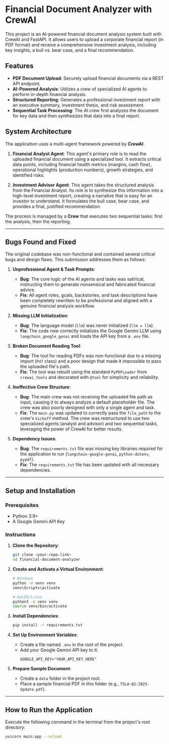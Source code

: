 # Financial Document Analyzer with CrewAI

This project is an AI-powered financial document analysis system built with CrewAI and FastAPI. It allows users to upload a corporate financial report (in PDF format) and receive a comprehensive investment analysis, including key insights, a bull vs. bear case, and a final recommendation.

## Features

-   **PDF Document Upload**: Securely upload financial documents via a REST API endpoint.
-   **AI-Powered Analysis**: Utilizes a crew of specialized AI agents to perform in-depth financial analysis.
-   **Structured Reporting**: Generates a professional investment report with an executive summary, investment thesis, and risk assessment.
-   **Sequential Task Processing**: The AI crew first analyzes the document for key data and then synthesizes that data into a final report.

## System Architecture

The application uses a multi-agent framework powered by **CrewAI**:

1.  **Financial Analyst Agent**: This agent's primary role is to read the uploaded financial document using a specialized tool. It extracts critical data points, including financial health metrics (margins, cash flow), operational highlights (production numbers), growth strategies, and identified risks.

2.  **Investment Advisor Agent**: This agent takes the structured analysis from the Financial Analyst. Its role is to synthesize this information into a high-level investment report, creating a narrative that is easy for an investor to understand. It formulates the bull case, bear case, and provides a final, justified recommendation.

The process is managed by a **Crew** that executes two sequential tasks: first the analysis, then the reporting.

---

## Bugs Found and Fixed

The original codebase was non-functional and contained several critical bugs and design flaws. This submission addresses them as follows:

1.  **Unprofessional Agent & Task Prompts**:
    * **Bug**: The core logic of the AI agents and tasks was satirical, instructing them to generate nonsensical and fabricated financial advice.
    * **Fix**: All agent roles, goals, backstories, and task descriptions have been completely rewritten to be professional and aligned with a genuine financial analysis workflow.

2.  **Missing LLM Initialization**:
    * **Bug**: The language model (`llm`) was never initialized (`llm = llm`).
    * **Fix**: The code now correctly initializes the Google Gemini LLM using `langchain_google_genai` and loads the API key from a `.env` file.

3.  **Broken Document Reading Tool**:
    * **Bug**: The tool for reading PDFs was non-functional due to a missing import (`Pdf` class) and a poor design that made it impossible to pass the uploaded file's path.
    * **Fix**: The tool was rebuilt using the standard `PyPDFLoader` from `crewai_tools` and decorated with `@tool` for simplicity and reliability.

4.  **Ineffective Crew Structure**:
    * **Bug**: The main crew was not receiving the uploaded file path as input, causing it to always analyze a default placeholder file. The crew was also poorly designed with only a single agent and task.
    * **Fix**: The `main.py` was updated to correctly pass the `file_path` to the crew's `kickoff` method. The crew was restructured to use two specialized agents (analyst and advisor) and two sequential tasks, leveraging the power of CrewAI for better results.

5.  **Dependency Issues**:
    * **Bug**: The `requirements.txt` file was missing key libraries required for the application to run (`langchain-google-genai`, `python-dotenv`, `pypdf`).
    * **Fix**: The `requirements.txt` file has been updated with all necessary dependencies.

---

## Setup and Installation

### Prerequisites

-   Python 3.9+
-   A Google Gemini API Key

### Instructions

1.  **Clone the Repository**:
    ```sh
    git clone <your-repo-link>
    cd financial-document-analyzer
    ```

2.  **Create and Activate a Virtual Environment**:
    ```sh
    # Windows
    python -m venv venv
    venv\Scripts\activate

    # macOS/Linux
    python3 -m venv venv
    source venv/bin/activate
    ```

3.  **Install Dependencies**:
    ```sh
    pip install -r requirements.txt
    ```

4.  **Set Up Environment Variables**:
    * Create a file named `.env` in the root of the project.
    * Add your Google Gemini API key to it:
        ```
        GOOGLE_API_KEY="YOUR_API_KEY_HERE"
        ```

5.  **Prepare Sample Document**:
    * Create a `data` folder in the project root.
    * Place a sample financial PDF in this folder (e.g., `TSLA-Q2-2025-Update.pdf`).

---

## How to Run the Application

Execute the following command in the terminal from the project's root directory:

```sh
uvicorn main:app --reload
